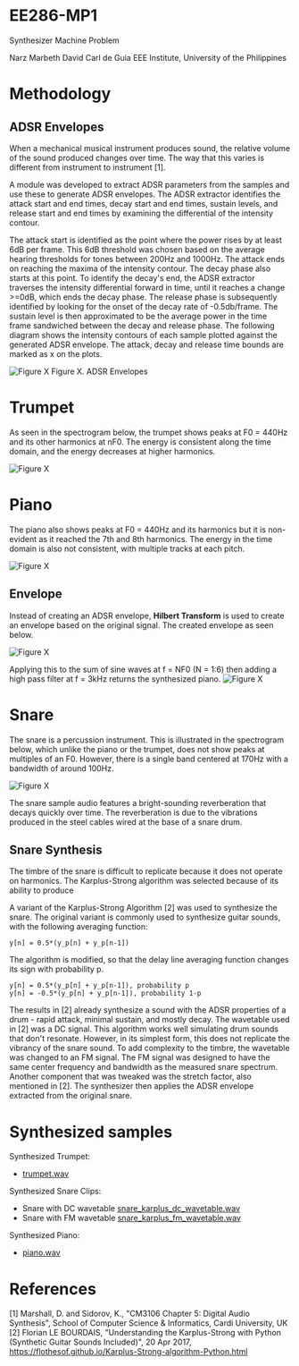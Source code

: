 # EE286-MP1

Synthesizer Machine Problem

Narz Marbeth David
Carl de Guia
EEE Institute, University of the Philippines

# Methodology

## ADSR Envelopes

When a mechanical musical instrument produces sound, the relative volume of the sound produced changes over time. The way that this
varies is different from instrument to instrument [1]. 

A module was developed to extract ADSR parameters from the samples and use these to generate ADSR envelopes. The ADSR extractor identifies the attack start and end times, decay start and end times, sustain levels, and release start and end times by examining the differential of the intensity contour. 

The attack start is identified as the point where the power rises by at least 6dB per frame.  This 6dB threshold was chosen based on the average hearing thresholds for tones between 200Hz and 1000Hz. The attack ends on reaching the maxima of the intensity contour.
The decay phase also starts at this point. To identify the decay's end, the ADSR extractor traverses the intensity differential forward in time, until it reaches a change >=0dB, which ends the decay phase.
The release phase is subsequently identified by looking for the onset of the decay rate of -0.5db/frame. The sustain level is then approximated to be the average power in the time frame sandwiched between the decay and release phase.
The following diagram shows the intensity contours of each sample plotted against the generated ADSR envelope. The attack, decay and release time bounds are marked as x on the plots.

![Figure X](https://github.com/narzdavid/EE286-MP1/blob/master/envelopes.jpg?raw=true)
Figure X. ADSR Envelopes


# Trumpet 
As seen in the spectrogram below, the trumpet shows peaks at F0 = 440Hz and its other harmonics at nF0. The energy is consistent along the time domain, and the energy decreases at higher harmonics.

![Figure X](https://github.com/carldegs/EE286-MP1/blob/master/spectrogram_trumpet.png?raw=true)

# Piano
The piano also shows peaks at F0 = 440Hz and its harmonics but it is non-evident as it reached the 7th and 8th harmonics. The energy in the time domain is also not consistent, with multiple tracks at each pitch.

![Figure X](https://github.com/carldegs/EE286-MP1/blob/master/spectrogram_piano.png?raw=true)

## Envelope
Instead of creating an ADSR envelope, **Hilbert Transform** is used to create an envelope based on the original signal. The created envelope as seen below.

![Figure X](https://github.com/carldegs/EE286-MP1/blob/master/piano_envelope.jpg?raw=true)

Applying this to the sum of sine waves at f = NF0 (N = 1:6) then adding a high pass filter at f = 3kHz returns the synthesized piano.
![Figure X](https://github.com/carldegs/EE286-MP1/blob/master/piano_synth.jpg?raw=true)


# Snare
The snare is a percussion instrument. This is illustrated in the spectrogram below, which unlike the piano or the trumpet, does not show peaks at multiples of an F0. However, there is a single band centered at 170Hz with a bandwidth of around 100Hz.

![Figure X](https://github.com/carldegs/EE286-MP1/blob/master/spectrogram_snare.png?raw=true)

The snare sample audio features a bright-sounding reverberation that decays quickly over time. The reverberation is due to the vibrations produced in the steel cables wired at the base of a snare drum.   

## Snare Synthesis

The timbre of the snare is difficult to replicate because it does not operate on harmonics. The Karplus-Strong algorithm was selected because of its ability to produce

A variant of the Karplus-Strong Algorithm [2] was used to synthesize the snare. The original variant is commonly used to synthesize guitar sounds, with the following averaging function:
```
y[n] = 0.5*(y_p[n] + y_p[n-1])
```
The algorithm is modified, so that the delay line averaging function changes its sign with probability p.

```
y[n] = 0.5*(y_p[n] + y_p[n-1]), probability p 
y[n] = -0.5*(y_p[n] + y_p[n-1]), probability 1-p
```
The results in [2] already synthesize a sound with the ADSR properties of a drum - rapid attack, minimal sustain, and mostly decay. The wavetable used in [2] was a DC signal. This algorithm works well simulating drum sounds that don't resonate. However, in its simplest form, this does not replicate the vibrancy of the snare sound. To add complexity to the timbre, the wavetable was changed to an FM signal. The FM signal was designed to have the same center frequency and bandwidth as the measured snare spectrum. Another component that was tweaked was the stretch factor, also mentioned in [2]. The synthesizer then applies the ADSR envelope extracted from the original snare.

# Synthesized samples


Synthesized Trumpet: 
* [trumpet.wav](synth/trumpet.wav)

Synthesized Snare Clips:
* Snare with DC wavetable [snare_karplus_dc_wavetable.wav](synth/snare_karplus_dc_wavetable.wav)
* Snare with FM wavetable [snare_karplus_fm_wavetable.wav](synth/snare_karplus_fm_wavetable.wav)

Synthesized Piano: 
* [piano.wav](synth/piano.wav)

# References 

[1] Marshall, D. and Sidorov, K., "CM3106 Chapter 5: Digital Audio Synthesis", School of Computer Science & Informatics, Cardi University, UK
[2] Florian LE BOURDAIS, "Understanding the Karplus-Strong with Python (Synthetic Guitar Sounds Included)",  20 Apr 2017, https://flothesof.github.io/Karplus-Strong-algorithm-Python.html
